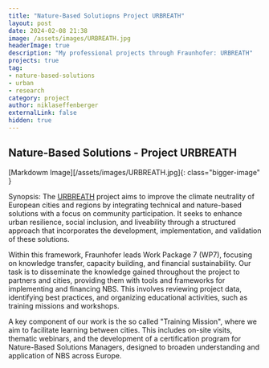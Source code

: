 ```yaml
---
title: "Nature-Based Solutiopns Project URBREATH"
layout: post
date: 2024-02-08 21:38
image: /assets/images/URBREATH.jpg
headerImage: true
description: "My professional projects through Fraunhofer: URBREATH"
projects: true
tag:
- nature-based-solutions
- urban
- research
category: project
author: niklaseffenberger
externalLink: false
hidden: true
---
```


## Nature-Based Solutions - Project URBREATH

[Markdowm Image][/assets/images/URBREATH.jpg]{: class="bigger-image" }

Synopsis: The [URBREATH][1] project aims to improve the climate neutrality of European cities and regions by integrating technical and nature-based solutions with a focus on community participation. It seeks to enhance urban resilience, social inclusion, and liveability through a structured approach that incorporates the development, implementation, and validation of these solutions.

Within this framework, Fraunhofer leads Work Package 7 (WP7), focusing on knowledge transfer, capacity building, and financial sustainability. Our task is to disseminate the knowledge gained throughout the project to partners and cities, providing them with tools and frameworks for implementing and financing NBS. This involves reviewing project data, identifying best practices, and organizing educational activities, such as training missions and workshops.

A key component of our work is the so called "Training Mission", where we aim to facilitate learning between cities. This includes on-site visits, thematic webinars, and the development of a certification program for Nature-Based Solutions Managers, designed to broaden understanding and application of NBS across Europe.

[1]: https://cordis.europa.eu/project/id/101139711
